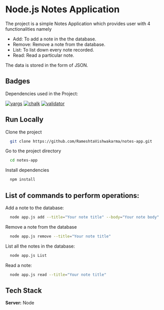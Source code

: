 
# Node.js Notes Application

The project is a simple Notes Application which provides user with 4 functionalities 
namely
- Add: To add a note in the the database.
- Remove: Remove a note from the database.
- List: To list down every note recorded.
- Read: Read a particular note.

The data is stored in the form of JSON.


## Badges

Dependencies used in the Project: 

[![yargs](https://img.shields.io/badge/yargs-npm%20package-orange)](https://www.npmjs.com/package/yargs)
[![chalk](https://img.shields.io/badge/chalk-npm%20package-blue)](https://www.npmjs.com/package/chalk)
[![validator](https://img.shields.io/badge/validator-npm%20package-yellow)](https://www.npmjs.com/package/validator)


## Run Locally

Clone the project

```bash
  git clone https://github.com/RameshtaVishwakarma/notes-app.git
```

Go to the project directory

```bash
  cd notes-app
```

Install dependencies

```bash
  npm install
```



## List of commands to perform operations:

Add a note to the database:

```bash
  node app.js add --title="Your note title" --body="Your note body"
```

Remove a note from the database

```bash
  node app.js remove --title="Your note title"
```

List all the notes in the database:

```bash
  node app.js List
```

Read a note:

```bash
  node app.js read --title="Your note title"
```


## Tech Stack

**Server:** Node

